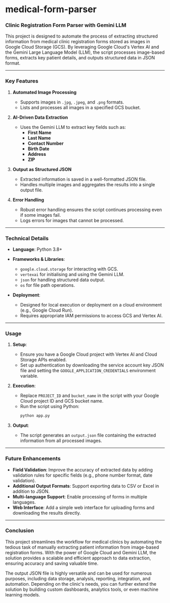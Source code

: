 # medical-form-parser

### **Clinic Registration Form Parser with Gemini LLM**

This project is designed to automate the process of extracting structured information from medical clinic registration forms stored as images in Google Cloud Storage (GCS). By leveraging Google Cloud's Vertex AI and the Gemini Large Language Model (LLM), the script processes image-based forms, extracts key patient details, and outputs structured data in JSON format.

---

### **Key Features**

1. **Automated Image Processing**
   - Supports images in `.jpg`, `.jpeg`, and `.png` formats.
   - Lists and processes all images in a specified GCS bucket.

2. **AI-Driven Data Extraction**
   - Uses the Gemini LLM to extract key fields such as:
     - **First Name**
     - **Last Name**
     - **Contact Number**
     - **Birth Date**
     - **Address**
     - **ZIP**

3. **Output as Structured JSON**
   - Extracted information is saved in a well-formatted JSON file.
   - Handles multiple images and aggregates the results into a single output file.

4. **Error Handling**
   - Robust error handling ensures the script continues processing even if some images fail.
   - Logs errors for images that cannot be processed.

---

### **Technical Details**

- **Language**: Python 3.8+
- **Frameworks & Libraries**:
  - `google.cloud.storage` for interacting with GCS.
  - `vertexai` for initialising and using the Gemini LLM.
  - `json` for handling structured data output.
  - `os` for file path operations.

- **Deployment**:
  - Designed for local execution or deployment on a cloud environment (e.g., Google Cloud Run).
  - Requires appropriate IAM permissions to access GCS and Vertex AI.

---

### **Usage**

1. **Setup**:
   - Ensure you have a Google Cloud project with Vertex AI and Cloud Storage APIs enabled.
   - Set up authentication by downloading the service account key JSON file and setting the `GOOGLE_APPLICATION_CREDENTIALS` environment variable.

2. **Execution**:
   - Replace `PROJECT_ID` and `bucket_name` in the script with your Google Cloud project ID and GCS bucket name.
   - Run the script using Python:
     ```bash
     python app.py
     ```

3. **Output**:
   - The script generates an `output.json` file containing the extracted information from all processed images.

---

### **Future Enhancements**

- **Field Validation**: Improve the accuracy of extracted data by adding validation rules for specific fields (e.g., phone number format, date validation).
- **Additional Output Formats**: Support exporting data to CSV or Excel in addition to JSON.
- **Multi-language Support**: Enable processing of forms in multiple languages.
- **Web Interface**: Add a simple web interface for uploading forms and downloading the results directly.

---

### **Conclusion**

This project streamlines the workflow for medical clinics by automating the tedious task of manually extracting patient information from image-based registration forms. With the power of Google Cloud and Gemini LLM, the solution provides a scalable and efficient approach to data extraction, ensuring accuracy and saving valuable time.

The output JSON file is highly versatile and can be used for numerous purposes, including data storage, analysis, reporting, integration, and automation. Depending on the clinic's needs, you can further extend the solution by building custom dashboards, analytics tools, or even machine learning models.

